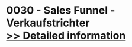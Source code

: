 # 0030 - Sales Funnel - Verkaufstrichter<br />[>> Detailed information](https://secure.shareit.com/shareit/product.html?productid=300741441&affiliateid=200057808)
